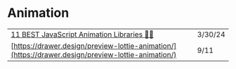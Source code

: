 # Animation

|                                                                                                                      |         |
| -------------------------------------------------------------------------------------------------------------------- | ------- |
| [11 BEST JavaScript Animation Libraries 🎨✨](https://dev.to/arjuncodess/11-best-javascript-animation-libraries-1hmc) | 3/30/24 |
| [https://drawer.design/preview-lottie-animation/](https://drawer.design/preview-lottie-animation/)                   | 9/11    |

